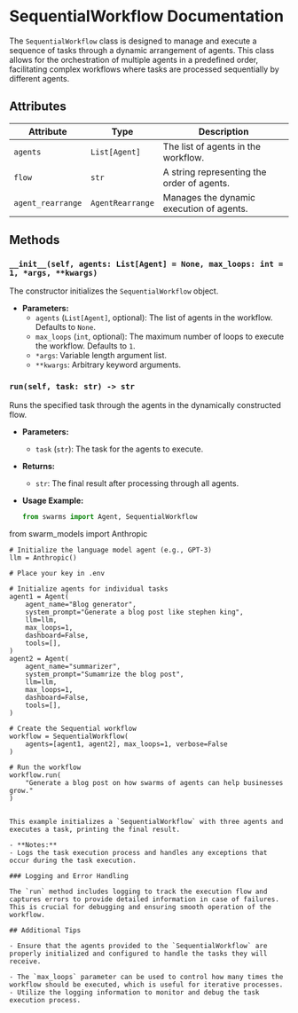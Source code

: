 # SequentialWorkflow Documentation

The `SequentialWorkflow` class is designed to manage and execute a sequence of tasks through a dynamic arrangement of agents. This class allows for the orchestration of multiple agents in a predefined order, facilitating complex workflows where tasks are processed sequentially by different agents.

## Attributes

| Attribute        | Type          | Description                                      |
|------------------|---------------|--------------------------------------------------|
| `agents`         | `List[Agent]` | The list of agents in the workflow.              |
| `flow`           | `str`         | A string representing the order of agents.       |
| `agent_rearrange`| `AgentRearrange` | Manages the dynamic execution of agents.        |

## Methods

### `__init__(self, agents: List[Agent] = None, max_loops: int = 1, *args, **kwargs)`

The constructor initializes the `SequentialWorkflow` object.

- **Parameters:**
  - `agents` (`List[Agent]`, optional): The list of agents in the workflow. Defaults to `None`.
  - `max_loops` (`int`, optional): The maximum number of loops to execute the workflow. Defaults to `1`.
  - `*args`: Variable length argument list.
  - `**kwargs`: Arbitrary keyword arguments.

### `run(self, task: str) -> str`

Runs the specified task through the agents in the dynamically constructed flow.

- **Parameters:**
  - `task` (`str`): The task for the agents to execute.

- **Returns:**
  - `str`: The final result after processing through all agents.

- **Usage Example:**
  ```python
  from swarms import Agent, SequentialWorkflow

from swarm_models import Anthropic


    # Initialize the language model agent (e.g., GPT-3)
    llm = Anthropic()

    # Place your key in .env

    # Initialize agents for individual tasks
    agent1 = Agent(
        agent_name="Blog generator",
        system_prompt="Generate a blog post like stephen king",
        llm=llm,
        max_loops=1,
        dashboard=False,
        tools=[],
    )
    agent2 = Agent(
        agent_name="summarizer",
        system_prompt="Sumamrize the blog post",
        llm=llm,
        max_loops=1,
        dashboard=False,
        tools=[],
    )

    # Create the Sequential workflow
    workflow = SequentialWorkflow(
        agents=[agent1, agent2], max_loops=1, verbose=False
    )

    # Run the workflow
    workflow.run(
        "Generate a blog post on how swarms of agents can help businesses grow."
    )

  ```

  This example initializes a `SequentialWorkflow` with three agents and executes a task, printing the final result.

- **Notes:**
  - Logs the task execution process and handles any exceptions that occur during the task execution.

### Logging and Error Handling

The `run` method includes logging to track the execution flow and captures errors to provide detailed information in case of failures. This is crucial for debugging and ensuring smooth operation of the workflow.

## Additional Tips

- Ensure that the agents provided to the `SequentialWorkflow` are properly initialized and configured to handle the tasks they will receive.

- The `max_loops` parameter can be used to control how many times the workflow should be executed, which is useful for iterative processes.
- Utilize the logging information to monitor and debug the task execution process.
